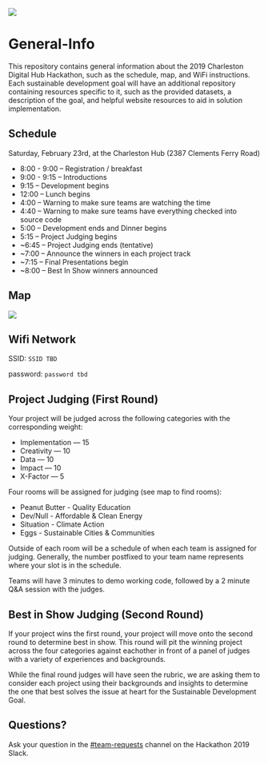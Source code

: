 ![](https://raw.githubusercontent.com/Hackathon2019/General-Info/master/Hackathon2019_Logo.png)
# General-Info
This repository contains general information about the 2019 Charleston Digital Hub Hackathon, such as the schedule, map, and WiFi instructions. Each sustainable development goal will have an additional repository containing resources specific to it, such as the provided datasets, a description of the goal, and helpful website resources to aid in solution implementation.

## Schedule

Saturday, February 23rd, at the Charleston Hub (2387 Clements Ferry Road)
 
+ 8:00 - 9:00 – Registration / breakfast
+ 9:00 - 9:15 – Introductions
+ 9:15 – Development begins
+ 12:00 – Lunch begins
+ 4:00 – Warning to make sure teams are watching the time
+ 4:40 – Warning to make sure teams have everything checked into source code
+ 5:00 – Development ends and Dinner begins
+ 5:15 – Project Judging begins
+ ~6:45 – Project Judging ends (tentative)
+ ~7:00 – Announce the winners in each project track
+ ~7:15 – Final Presentations begin
+ ~8:00 – Best In Show winners announced

## Map
![](https://raw.githubusercontent.com/Hackathon2019/General-Info/master/Hackathon2019_Map.png)
  
## Wifi Network
SSID: `SSID TBD` 

password: `password tbd`

## Project Judging (First Round)
Your project will be judged across the following categories with the corresponding weight:

+ Implementation — 15
+ Creativity — 10
+ Data — 10
+ Impact — 10
+ X-Factor — 5

Four rooms will be assigned for judging (see map to find rooms):
+ Peanut Butter - Quality Education
+ Dev/Null - Affordable & Clean Energy 
+ Situation - Climate Action
+ Eggs - Sustainable Cities & Communities

Outside of each room will be a schedule of when each team is assigned for judging. Generally, the number postfixed to your team name represents where your slot is in the schedule. 

Teams will have 3 minutes to demo working code, followed by a 2 minute Q&A session with the judges. 

## Best in Show Judging (Second Round)
If your project wins the first round, your project will move onto the second round to determine best in show. This round will pit the winning project across the four categories against eachother in front of a panel of judges with a variety of experiences and backgrounds.

While the final round judges will have seen the rubric, we are asking them to consider each project using their backgrounds and insights to determine the one that best solves the issue at heart for the Sustainable Development Goal.

## Questions?

Ask your question in the [#team-requests](https://hackathon2019.slack.com/messages/CF4TJ01NU) channel on the Hackathon 2019 Slack. 

